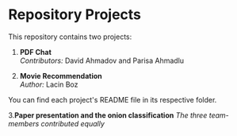 # Repository Projects

This repository contains two projects:

1. **PDF Chat**  
   *Contributors:*  David Ahmadov and Parisa Ahmadlu 

2. **Movie Recommendation**  
   *Author:* Lacin Boz

You can find each project's README file in its respective folder.

3.**Paper presentation and the onion classification**
    *The three team-members contributed equally*
